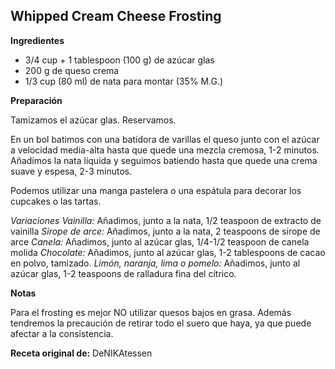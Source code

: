## Whipped Cream Cheese Frosting

**Ingredientes**

- 3/4 cup + 1 tablespoon (100 g) de azúcar glas
- 200 g de queso crema
- 1/3 cup (80 ml) de nata para montar (35% M.G.)

**Preparación**

Tamizamos el azúcar glas. Reservamos.

En un bol batimos con una batidora de varillas el queso junto con el azúcar a velocidad media-alta hasta que quede una mezcla cremosa, 1-2 minutos. Añadimos la nata líquida y seguimos batiendo hasta que quede una crema suave y espesa, 2-3 minutos.

Podemos utilizar una manga pastelera o una espátula para decorar los cupcakes o las tartas.

*Variaciones*
*Vainilla:* Añadimos, junto a la nata, 1/2 teaspoon de extracto de vainilla
*Sirope de arce:* Añadimos, junto a la nata, 2 teaspoons de sirope de arce
*Canela:* Añadimos, junto al azúcar glas, 1/4-1/2 teaspoon de canela molida
*Chocolate:* Añadimos, junto al azúcar glas, 1-2 tablespoons de cacao en polvo, tamizado.
*Limón, naranja, lima o pomelo:* Añadimos, junto al azúcar glas, 1-2 teaspoons de ralladura fina del cítrico.

**Notas**

Para el frosting es mejor NO utilizar quesos bajos en grasa. Además tendremos la precaución de retirar todo el suero que haya, ya que puede afectar a la consistencia.

**Receta original de:** DeNIKAtessen